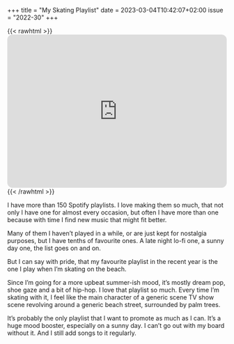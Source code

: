 +++
title       = "My Skating Playlist"
date        = 2023-03-04T10:42:07+02:00
issue       = "2022-30"
+++

{{< rawhtml >}}
    <iframe style="border-radius:12px" src="https://open.spotify.com/embed/playlist/7wAiaAtMZQ5yZQhwLXswBQ?utm_source=generator" width="100%" height="352" frameBorder="0" allowfullscreen="" allow="autoplay; clipboard-write; encrypted-media; fullscreen; picture-in-picture" loading="lazy"></iframe>
{{< /rawhtml >}}

I have more than 150 Spotify playlists. I love making them so much, that not only I have one for almost every occasion, but often I have more than one because with time I find new music that might fit better.

Many of them I haven’t played in a while, or are just kept for nostalgia purposes, but I have tenths of favourite ones. A late night lo-fi one, a sunny day one, the list goes on and on.

But I can say with pride, that my favourite playlist in the recent year is the one I play when I’m skating on the beach.

Since I’m going for a more upbeat summer-ish mood, it’s mostly dream pop, shoe gaze and a bit of hip-hop. I love that playlist so much. Every time I’m skating with it, I feel like the main character of a generic scene TV show scene revolving around a generic beach street, surrounded by palm trees.

It’s probably the only playlist that I want to promote as much as I can. It’s a huge mood booster, especially on a sunny day. I can’t go out with my board without it. And I still add songs to it regularly.
